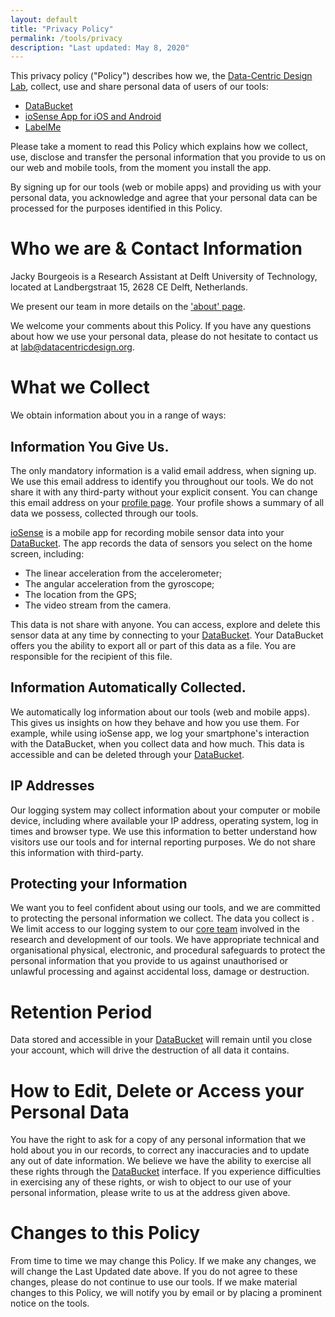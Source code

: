 ```yaml
---
layout: default
title: "Privacy Policy"
permalink: /tools/privacy
description: "Last updated: May 8, 2020"
---
```


This privacy policy ("Policy") describes how we, the [Data-Centric Design Lab](https://datacentricdesign.org), collect,
use and share personal data of users of our tools:

- [DataBucket](/tools/bucket)
- [ioSense App for iOS and Android](/tools/iosense)
- [LabelMe](/tools/labelme)

Please take a moment to read this Policy which explains how we collect, use, disclose and transfer the personal
information that you provide to us on our web and mobile tools, from the moment you install the app.

By signing up for our tools (web or mobile apps) and providing us with your personal data, you acknowledge and agree that
your personal data can be processed for the purposes identified in this Policy.

# Who we are & Contact Information

Jacky Bourgeois is a Research Assistant at Delft University of Technology,
located at Landbergstraat 15, 2628 CE Delft, Netherlands.

We present our team in more details on the ['about' page](/about).

We welcome your comments about this Policy. If you have any questions about how we use your personal data,
please do not hesitate to contact us at [lab@datacentricdesign.org](mailto:lab@datacentricdesign.org).

# What we Collect

We obtain information about you in a range of ways:

## Information You Give Us.

The only mandatory information is a valid email address, when signing up. We use this email address to identify you
throughout our tools. We do not share it with any third-party without your explicit consent. You can change this email
address on your [profile page](/). Your profile shows a summary of all data we possess, collected through our tools.

[ioSense](/tools/iosense) is a mobile app for recording mobile sensor data into your [DataBucket](/tools/bucket). The app
records the data of sensors you select on the home screen, including:

- The linear acceleration from the accelerometer;
- The angular acceleration from the gyroscope;
- The location from the GPS;
- The video stream from the camera.

This data is not share with anyone. You can access, explore and delete this sensor data at any time by connecting to your
[DataBucket](/tools/bucket). Your DataBucket offers you the ability to export all or part of this data as a file. You are 
responsible for the recipient of this file.

## Information Automatically Collected.

We automatically log information about our tools (web and mobile apps). This gives us insights on how they behave and
how you use them. For example, while using ioSense app, we log your smartphone's interaction with the DataBucket, when you
collect data and how much. This data is accessible and can be deleted through your [DataBucket](/tools/bucket).

## IP Addresses

Our logging system may collect information about your computer or mobile device, including where available your IP address,
operating system, log in times and browser type. We use this information to better understand how visitors use our tools and
for internal reporting purposes. We do not share this information with third-party.

## Protecting your Information

We want you to feel confident about using our tools, and we are committed to protecting the personal information we collect.
The data you collect is .
We limit access to our logging system to our [core team](/about) involved in the research and
development of our tools.
We have appropriate technical and organisational physical, electronic, and procedural safeguards to protect the personal
information that you provide to us against unauthorised or unlawful processing and against accidental loss, damage or
destruction.

# Retention Period

Data stored and accessible in your [DataBucket](/tools/bucket) will remain until you close your account, which will drive
the destruction of all data it contains.

# How to Edit, Delete or Access your Personal Data

You have the right to ask for a copy of any personal information that we hold about you in our records, to correct any
inaccuracies and to update any out of date information. We believe we have the ability to exercise all these rights
through the [DataBucket](/tools/bucket) interface. If you experience difficulties in exercising any of these rights,
or wish to object to our use of your personal information, please write to us at the address given above.

# Changes to this Policy

From time to time we may change this Policy. If we make any changes, we will change the Last Updated date above.
If you do not agree to these changes, please do not continue to use our tools. If we make material changes to this Policy,
we will notify you by email or by placing a prominent notice on the tools.
